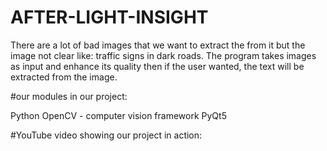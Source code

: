 # AFTER-LIGHT-INSIGHT
There are a lot of bad images that we want to extract the from it but the image not clear like: traffic signs in dark roads. The program takes images as input and enhance its quality then if the user wanted, the text will be extracted from the image.

#our modules in our project:

Python
OpenCV - computer vision framework
PyQt5

#YouTube video showing our project in action:
